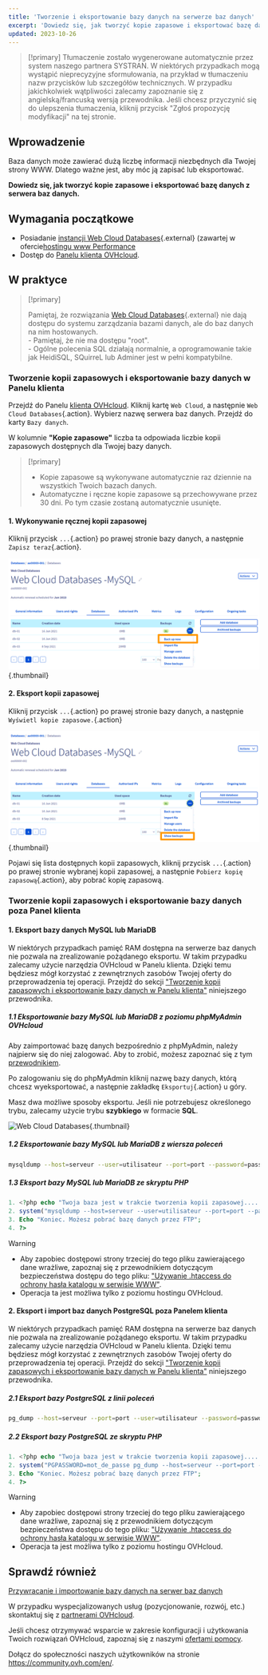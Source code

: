 ```yaml
---
title: 'Tworzenie i eksportowanie bazy danych na serwerze baz danych'
excerpt: 'Dowiedz się, jak tworzyć kopie zapasowe i eksportować bazę danych'
updated: 2023-10-26
---
```


> [!primary]
> Tłumaczenie zostało wygenerowane automatycznie przez system naszego partnera SYSTRAN. W niektórych przypadkach mogą wystąpić nieprecyzyjne sformułowania, na przykład w tłumaczeniu nazw przycisków lub szczegółów technicznych. W przypadku jakichkolwiek wątpliwości zalecamy zapoznanie się z angielską/francuską wersją przewodnika. Jeśli chcesz przyczynić się do ulepszenia tłumaczenia, kliknij przycisk "Zgłoś propozycję modyfikacji" na tej stronie.
> 

## Wprowadzenie

Baza danych może zawierać dużą liczbę informacji niezbędnych dla Twojej strony WWW. Dlatego ważne jest, aby móc ją zapisać lub eksportować.

**Dowiedz się, jak tworzyć kopie zapasowe i eksportować bazę danych z serwera baz danych.**

## Wymagania początkowe

- Posiadanie [instancji Web Cloud Databases](/links/web/databases){.external} (zawartej w ofercie[hostingu www Performance](/links/web/hosting)
- Dostęp do [Panelu klienta OVHcloud](/links/manager).

## W praktyce

> [!primary]
>
> Pamiętaj, że rozwiązania [Web Cloud Databases](https://www.ovh.pl/cloud/cloud-databases/){.external} nie dają dostępu do systemu zarządzania bazami danych, ale do baz danych na nim hostowanych.
> <br> - Pamiętaj, że nie ma dostępu "root".
> <br> - Ogólne polecenia SQL działają normalnie, a oprogramowanie takie jak HeidiSQL, SQuirreL lub Adminer jest w pełni kompatybilne.
>

### Tworzenie kopii zapasowych i eksportowanie bazy danych w Panelu klienta

Przejdź do Panelu [klienta OVHcloud](/links/manager). Kliknij kartę `Web Cloud`, a następnie `Web Cloud Databases`{.action}. Wybierz nazwę serwera baz danych. Przejdź do karty `Bazy danych`.

W kolumnie **"Kopie zapasowe"** liczba ta odpowiada liczbie kopii zapasowych dostępnych dla Twojej bazy danych.

> [!primary]
>
> - Kopie zapasowe są wykonywane automatycznie raz dziennie
> na wszystkich Twoich bazach danych.
> - Automatyczne i ręczne kopie zapasowe są przechowywane przez 30 dni.
> Po tym czasie zostaną automatycznie usunięte.

#### 1\. Wykonywanie ręcznej kopii zapasowej 

Kliknij przycisk `...`{.action} po prawej stronie bazy danych, a następnie `Zapisz teraz`{.action}.

![Web Cloud Databases](images/back-up-now.png){.thumbnail}

#### 2\. Eksport kopii zapasowej

Kliknij przycisk `...`{.action} po prawej stronie bazy danych, a następnie `Wyświetl kopie zapasowe.`{.action}

![Web Cloud Databases](images/show-backups.png){.thumbnail}

Pojawi się lista dostępnych kopii zapasowych, kliknij przycisk `...`{.action} po prawej stronie wybranej kopii zapasowej, a następnie `Pobierz kopię zapasową`{.action}, aby pobrać kopię zapasową.

### Tworzenie kopii zapasowych i eksportowanie bazy danych poza Panel klienta

#### 1\. Eksport bazy danych MySQL lub MariaDB

 W niektórych przypadkach pamięć RAM dostępna na serwerze baz danych nie pozwala na zrealizowanie pożądanego eksportu. W takim przypadku zalecamy użycie narzędzia OVHcloud w Panelu klienta. Dzięki temu będziesz mógł korzystać z zewnętrznych zasobów Twojej oferty do przeprowadzenia tej operacji. Przejdź do sekcji ["Tworzenie kopii zapasowych i eksportowanie bazy danych w Panelu klienta"](./#tworzenie-kopii-zapasowych-i-eksportowanie-bazy-danych-w-panelu-klienta) niniejszego przewodnika.

##### 1\.1 Eksportowanie bazy MySQL lub MariaDB z poziomu phpMyAdmin OVHcloud 

Aby zaimportować bazę danych bezpośrednio z phpMyAdmin, należy najpierw się do niej zalogować. Aby to zrobić, możesz zapoznać się z tym [przewodnikiem](/pages/web_cloud/web_cloud_databases/connecting-to-database-on-database-server).

Po zalogowaniu się do phpMyAdmin kliknij nazwę bazy danych, którą chcesz wyeksportować, a następnie zakładkę `Eksportuj`{.action} u góry.

Masz dwa możliwe sposoby eksportu. Jeśli nie potrzebujesz określonego trybu, zalecamy użycie trybu **szybkiego** w formacie **SQL**.

![Web Cloud Databases](images/pma-export-backup-web-cloud-db.png){.thumbnail}

##### 1\.2 Eksportowanie bazy MySQL lub MariaDB z wiersza poleceń

```bash
mysqldump --host=serveur --user=utilisateur --port=port --password=password nom_de_la_base > nom_de_la_base.sql
```

##### 1\.3 Eksport bazy MySQL lub MariaDB ze skryptu PHP

```php
1. <?php echo "Twoja baza jest w trakcie tworzenia kopii zapasowej.....";
2. system("mysqldump --host=serveur --user=utilisateur --port=port --password=password nom_de_la_base > nom_de_la_base.sql");
3. Echo "Koniec. Możesz pobrać bazę danych przez FTP";
4. ?>
```

> [!warning]
>
> - Aby zapobiec dostępowi strony trzeciej do tego pliku zawierającego dane wrażliwe, zapoznaj się z przewodnikiem dotyczącym bezpieczeństwa dostępu do tego pliku: ["Używanie .htaccess do ochrony hasła katalogu w serwisie WWW"](/pages/web_cloud/web_hosting/htaccess_protect_directory_by_password).
> - Operacja ta jest możliwa tylko z poziomu hostingu OVHcloud.
>

#### 2\. Eksport i import baz danych PostgreSQL poza Panelem klienta

 W niektórych przypadkach pamięć RAM dostępna na serwerze baz danych nie pozwala na zrealizowanie pożądanego eksportu. W takim przypadku zalecamy użycie narzędzia OVHcloud w Panelu klienta. Dzięki temu będziesz mógł korzystać z zewnętrznych zasobów Twojej oferty do przeprowadzenia tej operacji. Przejdź do sekcji ["Tworzenie kopii zapasowych i eksportowanie bazy danych w Panelu klienta"](./#tworzenie-kopii-zapasowych-i-eksportowanie-bazy-danych-w-panelu-klienta) niniejszego przewodnika.
 
##### 2\.1 Eksport bazy PostgreSQL z linii poleceń

```bash
pg_dump --host=serveur --port=port --user=utilisateur --password=password nom_de_la_base > nom_de_la_base.sql
```

##### 2\.2 Eksport bazy PostgreSQL ze skryptu PHP

```php
1. <?php echo "Twoja baza jest w trakcie tworzenia kopii zapasowej.....";
2. system("PGPASSWORD=mot_de_passe pg_dump --host=serveur --port=port --user=utilisateur --password=password nom_de_la_base > nom_de_la_base.sql");
3. Echo "Koniec. Możesz pobrać bazę danych przez FTP";
4. ?>
```

> [!warning]
>
> - Aby zapobiec dostępowi strony trzeciej do tego pliku zawierającego dane wrażliwe, zapoznaj się z przewodnikiem dotyczącym bezpieczeństwa dostępu do tego pliku: ["Używanie .htaccess do ochrony hasła katalogu w serwisie WWW"](/pages/web_cloud/web_hosting/htaccess_protect_directory_by_password).
> - Operacja ta jest możliwa tylko z poziomu hostingu OVHcloud.
>

## Sprawdź również

[Przywracanie i importowanie bazy danych na serwer baz danych](/pages/web_cloud/web_cloud_databases/restore-import-on-database-server)

W przypadku wyspecjalizowanych usług (pozycjonowanie, rozwój, etc.) skontaktuj się z [partnerami OVHcloud](/links/partner).

Jeśli chcesz otrzymywać wsparcie w zakresie konfiguracji i użytkowania Twoich rozwiązań OVHcloud, zapoznaj się z naszymi [ofertami pomocy](/links/support).

Dołącz do społeczności naszych użytkowników na stronie <https://community.ovh.com/en/>. 